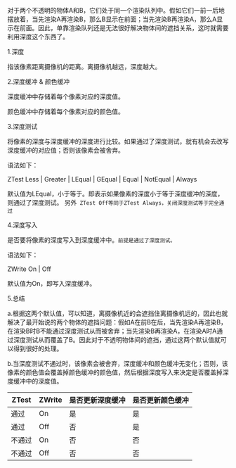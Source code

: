 对于两个不透明的物体A和B，它们处于同一个渲染队列中。假如它们一前一后地摆放着，当先渲染A再渲染B，那么B显示在前面；当先渲染B再渲染A，那么A显示在前面。因此，单靠渲染队列还是无法很好解决物体间的遮挡关系，这时就需要利用深度这个东西了。

 

1.深度

指该像素距离摄像机的距离。离摄像机越远，深度越大。

 

2.深度缓冲 & 颜色缓冲

深度缓冲中存储着每个像素对应的深度值。

颜色缓冲中存储着每个像素对应的颜色值。

 

3.深度测试

将像素的深度与深度缓冲的深度进行比较。如果通过了深度测试，就有机会去改写深度缓冲的对应值；否则该像素会被舍弃。

语法如下：

ZTest Less | Greater | LEqual | GEqual | Equal | NotEqual | Always

默认值为LEqual，小于等于。即表示如果像素的深度小于等于深度缓冲的深度，则通过了深度测试。
另外`` ZTest Off等同于ZTest Always，关闭深度测试等于完全通过``

 

4.深度写入

是否要将像素的深度写入到深度缓冲中。``前提是通过了深度测试。``

语法如下：

ZWrite On | Off

默认值为On，即写入深度缓冲。

 

5.总结

a.根据这两个默认值，可以知道，离摄像机近的会遮挡住离摄像机远的，因此也就解决了最开始说的两个物体的遮挡问题：假如A在前B在后，当先渲染A再渲染B，在渲染B时B不能通过深度测试从而被舍弃；当先渲染B再渲染A，在渲染A时A通过深度测试从而覆盖了B。因此对于不透明物体间的遮挡，通过这两个默认值就可以得到很好的处理。

b.当深度测试不通过时，该像素会被舍弃，深度缓冲和颜色缓冲无变化；否则，该像素的颜色值会覆盖掉颜色缓冲的颜色值，然后根据深度写入来决定是否覆盖掉深度缓冲中的深度值。

| ZTest | ZWrite | 是否更新深度缓冲 | 是否更新颜色缓冲 |
| ---- | ---- | ---- | ---- |
| 通过 | On | 是 | 是 |
| 通过 | Off | 否 | 是 |
| 不通过 | On | 否 | 否 |
| 不通过 | Off | 否 | 否 |

